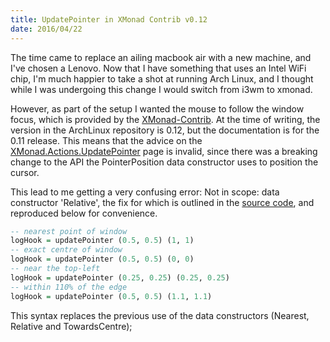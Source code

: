 ```yaml
---
title: UpdatePointer in XMonad Contrib v0.12
date: 2016/04/22
---
```


The time came to replace an ailing macbook air with a new machine, and I've chosen a Lenovo. Now that I have something that uses an Intel WiFi chip, I'm much happier to take a shot at running Arch Linux, and I thought while I was undergoing this change I would switch from i3wm to xmonad.

However, as part of the setup I wanted the mouse to follow the window focus, which is provided by the [XMonad-Contrib](http://xmonad.org/xmonad-docs/xmonad-contrib/). At the time of writing, the version in the ArchLinux repository is 0.12, but the documentation is for the 0.11 release. This means that the advice on the [XMonad.Actions.UpdatePointer](http://xmonad.org/xmonad-docs/xmonad-contrib/XMonad-Actions-UpdatePointer.html) page is invalid, since there was a breaking change to the API the PointerPosition data constructor uses to position the cursor.

This lead to me getting a very confusing error: Not in scope: data constructor 'Relative', the fix for which is outlined in the [source code](https://github.com/xmonad/xmonad-contrib/blob/master/XMonad/Actions/UpdatePointer.hs#L40), and reproduced below for convenience.


```haskell
-- nearest point of window
logHook = updatePointer (0.5, 0.5) (1, 1)
-- exact centre of window
logHook = updatePointer (0.5, 0.5) (0, 0)
-- near the top-left
logHook = updatePointer (0.25, 0.25) (0.25, 0.25)
-- within 110% of the edge
logHook = updatePointer (0.5, 0.5) (1.1, 1.1)
```

This syntax replaces the previous use of the data constructors (Nearest, Relative and TowardsCentre);
